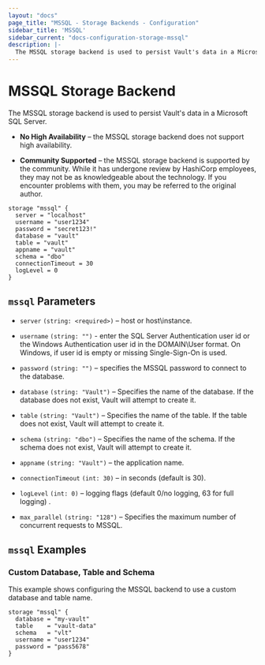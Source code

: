 ```yaml
---
layout: "docs"
page_title: "MSSQL - Storage Backends - Configuration"
sidebar_title: 'MSSQL'
sidebar_current: "docs-configuration-storage-mssql"
description: |-
  The MSSQL storage backend is used to persist Vault's data in a Microsoft SQL Server.
---
```


# MSSQL Storage Backend

The MSSQL storage backend is used to persist Vault's data in a Microsoft SQL Server.

- **No High Availability** – the MSSQL storage backend does not support high
  availability.

- **Community Supported** – the MSSQL storage backend is supported by the
  community. While it has undergone review by HashiCorp employees, they may not
  be as knowledgeable about the technology. If you encounter problems with them,
  you may be referred to the original author.

```hcl
storage "mssql" {
  server = "localhost"
  username = "user1234"
  password = "secret123!"
  database = "vault"
  table = "vault"
  appname = "vault"
  schema = "dbo"
  connectionTimeout = 30
  logLevel = 0
}
```

## `mssql` Parameters

- `server` `(string: <required>)` – host or host\instance.

- `username` `(string: "")` - enter the SQL Server Authentication user id or
  the Windows Authentication user id in the DOMAIN\User format.
  On Windows, if user id is empty or missing Single-Sign-On is used.

- `password` `(string: "")` – specifies the MSSQL password to connect to
  the database.

- `database` `(string: "Vault")` – Specifies the name of the database. If the
  database does not exist, Vault will attempt to create it.

- `table` `(string: "Vault")` – Specifies the name of the table. If the table
  does not exist, Vault will attempt to create it.

- `schema` `(string: "dbo")` – Specifies the name of the schema. If the schema
  does not exist, Vault will attempt to create it.

- `appname` `(string: "Vault")` – the application name.

- `connectionTimeout` `(int: 30)` – in seconds (default is 30).

- `logLevel` `(int: 0)` – logging flags (default 0/no logging, 63 for full logging) .

- `max_parallel` `(string: "128")` – Specifies the maximum number of concurrent
  requests to MSSQL.

## `mssql` Examples

### Custom Database, Table and Schema

This example shows configuring the MSSQL backend to use a custom database and
table name.

```hcl
storage "mssql" {
  database = "my-vault"
  table    = "vault-data"
  schema   = "vlt"
  username = "user1234"
  password = "pass5678"
}
```
